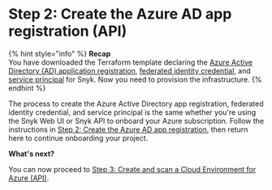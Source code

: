 # Step 2: Create the Azure AD app registration (API)

{% hint style="info" %}
**Recap**\
You have downloaded the Terraform template declaring the [Azure Active Directory (AD) application registration](https://learn.microsoft.com/en-us/azure/active-directory/develop/app-objects-and-service-principals#application-registration), [federated identity credential](https://learn.microsoft.com/en-us/azure/active-directory/develop/workload-identity-federation), and [service principal](https://learn.microsoft.com/en-us/azure/active-directory/develop/app-objects-and-service-principals#service-principal-object) for Snyk. Now you need to provision the infrastructure.
{% endhint %}

The process to create the Azure Active Directory app registration, federated identity credential, and service principal is the same whether you're using the Snyk Web UI or Snyk API to onboard your Azure subscription. Follow the instructions in [Step 2: Create the Azure AD app registration](../azure-integration-web-ui/step-2-create-the-azure-ad-app-registration.md), then return here to continue onboarding your project.

**What's next?**

You can now proceed to [Step 3: Create and scan a Cloud Environment for Azure (API)](step-3-create-and-scan-a-snyk-cloud-environment-for-azure-api.md).
